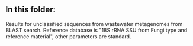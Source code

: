 ## In this folder:
Results for unclassified sequences from wastewater metagenomes from BLAST search. Reference database is "18S rRNA SSU from Fungi type and reference material", other parameters are standard. 
